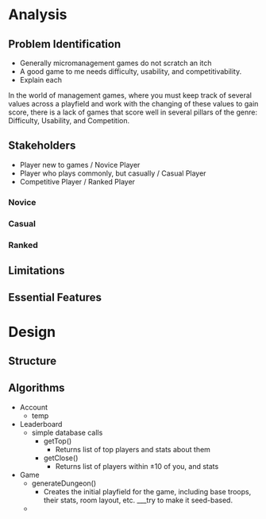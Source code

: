 # Analysis
## Problem Identification
- Generally micromanagement games do not scratch an itch
- A good game to me needs difficulty, usability, and competitivability.
- Explain each

In the world of management games, where you must keep track of several values across a playfield and work with the changing of these values to gain score, there is a lack of games that score well in several pillars of the genre: Difficulty, Usability, and Competition.

## Stakeholders
- Player new to games / Novice Player
- Player who plays commonly, but casually / Casual Player
- Competitive Player / Ranked Player

### Novice

### Casual

### Ranked

## Limitations

## Essential Features

# Design
## Structure
## Algorithms
- Account
	- temp
- Leaderboard
	- simple database calls
		- getTop()
			- Returns list of top players and stats about them
		- getClose()
			- Returns list of players within $\pm 10$ of you, and stats
- Game
	- generateDungeon()
		- Creates the initial playfield for the game, including base troops, their stats, room layout, etc. ___try to make it seed-based.
	- 
